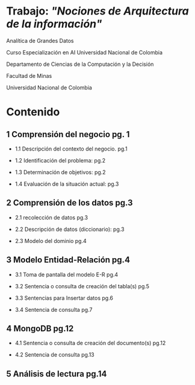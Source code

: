 # Trabajo: _"Nociones de Arquitectura de la información"_
Analítica de Grandes Datos

Curso Especialización en AI Universidad Nacional de Colombia

Departamento de Ciencias de la Computación y la Decisión

Facultad de Minas

Universidad Nacional de Colombia


# Contenido
 
## 1	Comprensión del negocio	pg. 1

  + 1.1	Descripción del contexto del negocio. pg.1

  + 1.2	Identificación del problema:	pg.2

  + 1.3	Determinación de objetivos:	pg.2

  + 1.4	Evaluación de la situación actual:	pg.3

## 2	Comprensión de los datos	pg.3

  + 2.1	recolección de datos	pg.3

  + 2.2	Descripción de datos (diccionario):	pg.3

  + 2.3	Modelo del dominio	pg.4

## 3	Modelo Entidad-Relación	pg.4

  + 3.1	Toma de pantalla del modelo E-R	pg.4

  + 3.2	Sentencia o consulta de creación del tabla(s)	pg.5

  + 3.3	Sentencias para Insertar datos	pg.6

  + 3.4	Sentencia de consulta	pg.7

## 4	MongoDB	pg.12

  + 4.1	Sentencia o consulta de creación del documento(s)	pg.12

  + 4.2	Sentencia de consulta	pg.13

## 5	Análisis de lectura	pg.14
